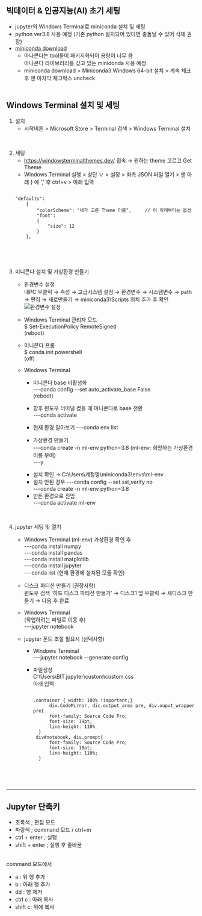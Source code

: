 ## 빅데이터 & 인공지능(AI) 초기 세팅
- jupyter와 Windows Terminal로 miniconda 설치 및 세팅
- python ver3.8 사용 예정
  (기존 python 설치되어 있다면 충돌날 수 있어 삭제 권장)
- [miniconda download](https://docs.conda.io/en/latest/miniconda.html)
  * 아나콘다는 tool들이 패키지화되어 용량이 너무 큼   
    아나콘다 라이브러리를 갖고 있는 minidonda 사용 예정
  * miniconda download > Miniconda3 Windows 64-bit 설치 > 계속 체크 후 맨 마지막 체크박스 uncheck
 <br><br>
 
 ## Windows Terminal 설치 및 세팅
 1. 설치   
    - 시작버튼 > Microsoft Store > Terminal 검색 > Windows Terminal 설치
<br> 
 
 2. 세팅   
    - https://windowsterminalthemes.dev/ 접속 → 원하는 theme 고르고 Get Theme
    - Windows Terminal 실행 > 상단 ∨ > 설정 > 좌측 JSON 파일 열기 > 맨 아래 } 에 ',' 후 ctrl+v > 아래 입력     
    <pre>
    <code>
    "defaults": 
        {
            "colorScheme": "내가 고른 Theme 이름",     // 이 아래부터는 옵션
            "font": 
            {
                "size": 12
            }
        },
     </code>
     </pre>
<br>

  3. 미니콘다 설치 및 가상환경 만들기   
     - 환경변수 설정   
      내PC 우클릭 → 속성 → 고급시스템 설정 → 환경변수 → 시스템변수 → path → 편집 → 새로만들기 → miniconda3\Scripts 위치 추가 후 확인   
    ![환경변수 설정](https://user-images.githubusercontent.com/114986832/233299073-273ed8c3-3f3b-4bf3-9ab2-142539788f90.png)

     - Windows Terminal 관리자 모드   
       $ Set-ExecutionPolicy RemoteSigned   
      (reboot)   
      
     - 미니콘다 프롬   
       $ conda init powershell   
      (off)   
      
      - Windows Terminal   
        * 미니콘다 base 비활성화   
        ---conda config --set auto_activate_base False   
        (reboot)   
       
        * 향후 윈도우 터미널 켰을 때 미니콘다로 base 전환   
        ---conda activate   
       
        * 현재 환경 알아보기
        ---conda env list   
       
        * 가상환경 만들기   
        ---conda create -n ml-env python=3.8 (ml-env: 희망하는 가상환경 이름 부여)   
        ---y   
        - 설치 확인 → C:\Users\계정명\miniconda3\envs\ml-env      
        - 설치 안된 경우 ---conda config --set ssl_verify no   
                       ---conda create -n ml-env python=3.8   
                     
        * 만든 환경으로 진입   
        ---conda activate ml-env   
 <br>
 
   4. jupyter 세팅 및 열기    
      - Windows Terminal
        (ml-env) 가상환경 확인 후      
        ---conda install numpy   
        ---conda install pandas   
        ---conda install matplotlib   
        ---conda install jupyter   
        ---conda list (현재 환경에 설치된 모듈 확인)
       
      - 디스크 파티션 만들기 (권장사항)   
        윈도우 검색 '하드 디스크 파티션 만들기' → 디스크1 옆 우클릭 → 새디스크 만들기 → 다음 후 완료   
        
      - Windows Terminal   
       (작업하려는 파일로 이동 후)   
        ---jupyter notebook
        
      - jupyter 폰트 조절 필요시 (선택사항)   
         - Windows Terminal   
           ---jupyter notebook --generate config   
         
         - 파일생성   
           C:\Users\BIT\.jupyter\custom\custom.css   
           아래 입력
           <pre>
           <code>
           .container { width: 100% !important;}
                 div.CodeMirror, dic.output_area pre, div.ouput_wrapper pre{
                 font-family: Source Code Pro;
                 font-size: 19pt;
                 line-height: 110%
             }
            div#notebook, div.prompt{
                 font-family: Source Code Pro;
                 font-size: 19pt;
                 line-height: 110%;
             }
             </code>
             </pre>
  <br>
  
  * * * 

## Jupyter 단축키
- 초록색 ; 편집 모드   
- 파랑색 ; command 모드 / ctrl+m    
- ctrl + enter ; 실행   
- shift + enter ; 실행 후 줄바꿈   
  <br>
  
command 모드에서   
- a : 위 행 추가   
- b : 아래 행 추가   
- dd : 행 제거   
- ctrl c : 아래 복사   
- shift c: 위에 복사   
